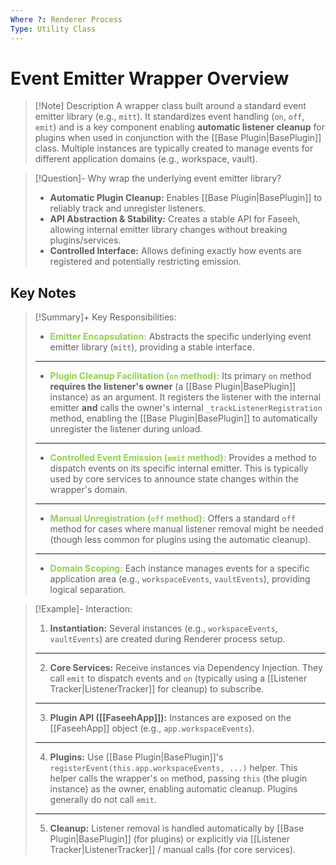 ```yaml
---
Where ?: Renderer Process
Type: Utility Class
---
```

# Event Emitter Wrapper Overview

> [!Note] Description
> A wrapper class built around a standard event emitter library (e.g., `mitt`). It standardizes event handling (`on`, `off`, `emit`) and is a key component enabling **automatic listener cleanup** for plugins when used in conjunction with the [[Base Plugin|BasePlugin]] class. Multiple instances are typically created to manage events for different application domains (e.g., workspace, vault).

> [!Question]- Why wrap the underlying event emitter library?
> - **Automatic Plugin Cleanup:** Enables [[Base Plugin|BasePlugin]] to reliably track and unregister listeners.
> - **API Abstraction & Stability:** Creates a stable API for Faseeh, allowing internal emitter library changes without breaking plugins/services.
> - **Controlled Interface:** Allows defining exactly how events are registered and potentially restricting emission.
## Key Notes

> [!Summary]+ Key Responsibilities:
> - <span style="font-weight:bold; color:rgb(146, 208, 80)">Emitter Encapsulation:</span> Abstracts the specific underlying event emitter library (`mitt`), providing a stable interface.
> ---
> - <span style="font-weight:bold; color:rgb(146, 208, 80)">Plugin Cleanup Facilitation (`on` method):</span> Its primary `on` method **requires the listener's owner** (a [[Base Plugin|BasePlugin]] instance) as an argument. It registers the listener with the internal emitter **and** calls the owner's internal `_trackListenerRegistration` method, enabling the [[Base Plugin|BasePlugin]] to automatically unregister the listener during unload.
> ---
> - <span style="font-weight:bold; color:rgb(146, 208, 80)">Controlled Event Emission (`emit` method):</span> Provides a method to dispatch events on its specific internal emitter. This is typically used by core services to announce state changes within the wrapper's domain.
> ---
> - <span style="font-weight:bold; color:rgb(146, 208, 80)">Manual Unregistration (`off` method):</span> Offers a standard `off` method for cases where manual listener removal might be needed (though less common for plugins using the automatic cleanup).
> ---
> - <span style="font-weight:bold; color:rgb(146, 208, 80)">Domain Scoping:</span> Each instance manages events for a specific application area (e.g., `workspaceEvents`, `vaultEvents`), providing logical separation.

> [!Example]- Interaction:
> 1.  **Instantiation:** Several instances (e.g., `workspaceEvents`, `vaultEvents`) are created during Renderer process setup.
> ---
> 2.  **Core Services:** Receive instances via Dependency Injection. They call `emit` to dispatch events and `on` (typically using a [[Listener Tracker|ListenerTracker]] for cleanup) to subscribe.
> ---
> 3.  **Plugin API ([[FaseehApp]]):** Instances are exposed on the [[FaseehApp]] object (e.g., `app.workspaceEvents`).
> ---
> 4.  **Plugins:** Use [[Base Plugin|BasePlugin]]'s `registerEvent(this.app.workspaceEvents, ...)` helper. This helper calls the wrapper's `on` method, passing `this` (the plugin instance) as the owner, enabling automatic cleanup. Plugins generally do not call `emit`.
> ---
> 5.  **Cleanup:** Listener removal is handled automatically by [[Base Plugin|BasePlugin]] (for plugins) or explicitly via [[Listener Tracker|ListenerTracker]] / manual calls (for core services).
